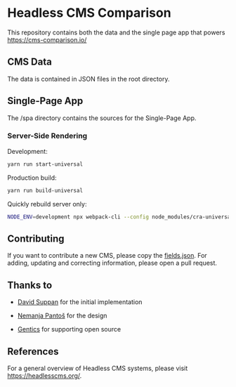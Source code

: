# Headless CMS Comparison

This repository contains both the data and the single page app that powers https://cms-comparison.io/

## CMS Data

The data is contained in JSON files in the root directory.

## Single-Page App

The /spa directory contains the sources for the Single-Page App.

### Server-Side Rendering

Development:

```bash
yarn run start-universal
```

Production build:

```bash
yarn run build-universal
```

Quickly rebuild server only:

```bash
NODE_ENV=development npx webpack-cli --config node_modules/cra-universal/src/config/webpack.config.js
```


## Contributing

If you want to contribute a new CMS, please copy the [fields.json](fields.json).
For adding, updating and correcting information, please open a pull request.

## Thanks to

* [David Suppan](https://github.com/davup) for the initial implementation

* [Nemanja Pantoš](https://github.com/npantos) for the design

* [Gentics](https://github.com/gentics) for supporting open source

## References

For a general overview of Headless CMS systems, please visit https://headlesscms.org/.
